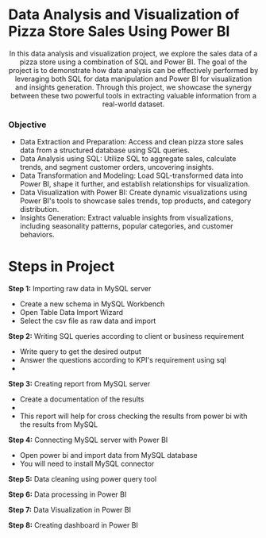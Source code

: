 # Data Analysis and Visualization of Pizza Store Sales Using Power BI

<p align = "center">In this data analysis and visualization project, we explore the sales data of a pizza store using a combination of SQL and Power BI. The goal of the project is to demonstrate how data analysis can be effectively performed by leveraging both SQL for data manipulation and Power BI for visualization and insights generation. Through this project, we showcase the synergy between these two powerful tools in extracting valuable information from a real-world dataset.</p>

<h3>Objective</h3>
<ul>
  <li>Data Extraction and Preparation: Access and clean pizza store sales data from a structured database using SQL queries.</li>
  <li>Data Analysis using SQL: Utilize SQL to aggregate sales, calculate trends, and segment customer orders, uncovering insights.</li>
  <li>Data Transformation and Modeling: Load SQL-transformed data into Power BI, shape it further, and establish relationships for visualization.</li>
  <li>Data Visualization with Power BI: Create dynamic visualizations using Power BI's tools to showcase sales trends, top products, and category distribution.</li>
  <li>Insights Generation: Extract valuable insights from visualizations, including seasonality patterns, popular categories, and customer behaviors.</li>
</ul>

# Steps in Project
**Step 1:** Importing raw data in MySQL server
<ul>
  <li>Create a new schema in MySQL Workbench</li>
  <li>Open Table Data Import Wizard</li>
  <li>Select the csv file as raw data and import</li>
</ul>

**Step 2:** Writing SQL queries according to client or business requirement
<ul>
  <li>Write query to get the desired output</li>
  <li>Answer the questions according to KPI's requirement using sql<li>
</ul>

**Step 3:** Creating report from MySQL server
<ul>
  <li>Create a documentation of the results<li>
  <li>This report will help for cross checking the results from power bi with the results from MySQL</li>
</ul>

**Step 4:** Connecting MySQL server with Power BI
<ul>
  <li>Open power bi and import data from MySQL database</li>
  <li>You will need to install MySQL connector</li>
</ul>

**Step 5:** Data cleaning using power query tool 

**Step 6:** Data processing in Power BI

**Step 7:** Data Visualization in Power BI

**Step 8:** Creating dashboard in Power BI
